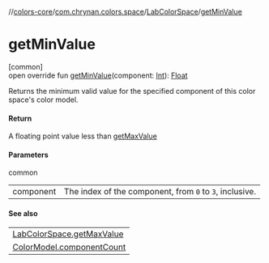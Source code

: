 //[colors-core](../../../index.md)/[com.chrynan.colors.space](../index.md)/[LabColorSpace](index.md)/[getMinValue](get-min-value.md)

# getMinValue

[common]\
open override fun [getMinValue](get-min-value.md)(component: [Int](https://kotlinlang.org/api/latest/jvm/stdlib/kotlin/-int/index.html)): [Float](https://kotlinlang.org/api/latest/jvm/stdlib/kotlin/-float/index.html)

Returns the minimum valid value for the specified component of this color space's color model.

#### Return

A floating point value less than [getMaxValue](get-max-value.md)

#### Parameters

common

| | |
|---|---|
| component | The index of the component, from `0` to `3`, inclusive. |

#### See also

| |
|---|
| [LabColorSpace.getMaxValue](get-max-value.md) |
| [ColorModel.componentCount](../-color-model/component-count.md) |

